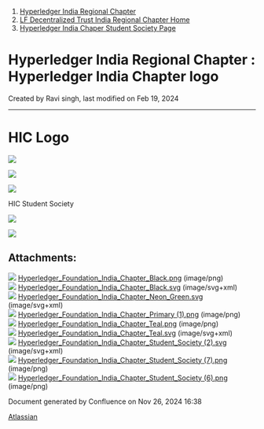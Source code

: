 1. [Hyperledger India Regional Chapter](index.html)
2. [LF Decentralized Trust India Regional Chapter Home](LF-Decentralized-Trust-India-Regional-Chapter-Home_19169282.html)
3. [Hyperledger India Chaper Student Society Page](Hyperledger-India-Chaper-Student-Society-Page_19169775.html)

# Hyperledger India Regional Chapter : Hyperledger India Chapter logo

Created by Ravi singh, last modified on Feb 19, 2024

* * *

# HIC Logo

![](attachments/19171562/19171561.png?height=150)

![](attachments/19171562/19171566.png?height=150)

![](attachments/19171562/19171565.png?height=150)

HIC Student Society

![](attachments/19171562/19171569.png?height=150)

![](attachments/19171562/19171570.png?height=150)

## Attachments:

![](images/icons/bullet_blue.gif) [Hyperledger\_Foundation\_India\_Chapter\_Black.png](attachments/19171562/19171561.png) (image/png)  
![](images/icons/bullet_blue.gif) [Hyperledger\_Foundation\_India\_Chapter\_Black.svg](attachments/19171562/19171563.svg) (image/svg+xml)  
![](images/icons/bullet_blue.gif) [Hyperledger\_Foundation\_India\_Chapter\_Neon\_Green.svg](attachments/19171562/19171564.svg) (image/svg+xml)  
![](images/icons/bullet_blue.gif) [Hyperledger\_Foundation\_India\_Chapter\_Primary (1).png](attachments/19171562/19171565.png) (image/png)  
![](images/icons/bullet_blue.gif) [Hyperledger\_Foundation\_India\_Chapter\_Teal.png](attachments/19171562/19171566.png) (image/png)  
![](images/icons/bullet_blue.gif) [Hyperledger\_Foundation\_India\_Chapter\_Teal.svg](attachments/19171562/19171567.svg) (image/svg+xml)  
![](images/icons/bullet_blue.gif) [Hyperledger\_Foundation\_India\_Chapter\_Student\_Society (2).svg](attachments/19171562/19171568.svg) (image/svg+xml)  
![](images/icons/bullet_blue.gif) [Hyperledger\_Foundation\_India\_Chapter\_Student\_Society (7).png](attachments/19171562/19171569.png) (image/png)  
![](images/icons/bullet_blue.gif) [Hyperledger\_Foundation\_India\_Chapter\_Student\_Society (6).png](attachments/19171562/19171570.png) (image/png)

Document generated by Confluence on Nov 26, 2024 16:38

[Atlassian](http://www.atlassian.com/)
